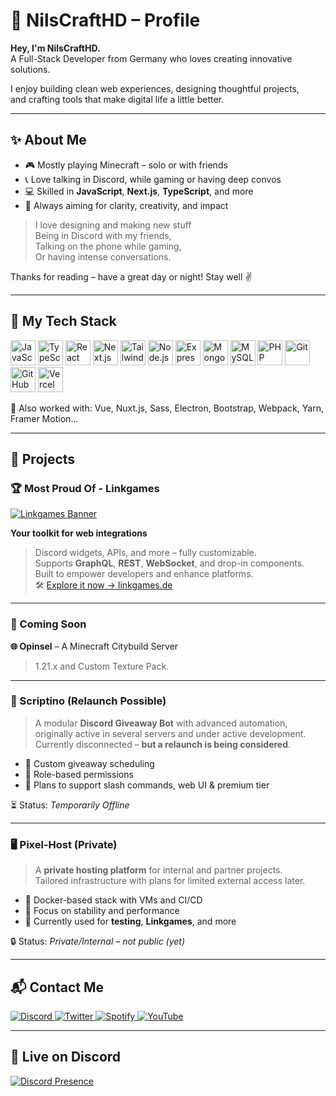 # 🌊 NilsCraftHD – Profile

**Hey, I'm NilsCraftHD.**  
A Full-Stack Developer from Germany who loves creating innovative solutions.

I enjoy building clean web experiences, designing thoughtful projects,  
and crafting tools that make digital life a little better.

---

## ✨ About Me

- 🎮 Mostly playing Minecraft – solo or with friends  
- 📞 Love talking in Discord, while gaming or having deep convos  
- 💻 Skilled in **JavaScript**, **Next.js**, **TypeScript**, and more  
- 🧠 Always aiming for clarity, creativity, and impact

> I love designing and making new stuff  
> Being in Discord with my friends,  
> Talking on the phone while gaming,  
> Or having intense conversations.

Thanks for reading – have a great day or night! Stay well ✌️

---

## 🧠 My Tech Stack

<p align="left" style="margin-top: 10px">
  <img src="https://nilscrafthd.com/img/techs/javascript.svg" alt="JavaScript" height="40" />
  <img src="https://nilscrafthd.com/img/techs/typescript.png" alt="TypeScript" height="40" />
  <img src="https://nilscrafthd.com/img/techs/react.svg" alt="React" height="40" />
  <img src="https://nilscrafthd.com/img/techs/next.svg" alt="Next.js" height="40" />
  <img src="https://nilscrafthd.com/img/techs/tailwind.svg" alt="TailwindCSS" height="40" />
  <img src="https://nilscrafthd.com/img/techs/node.svg" alt="Node.js" height="40" />
  <img src="https://nilscrafthd.com/img/techs/express.svg" alt="Express.js" height="40" />
  <img src="https://nilscrafthd.com/img/techs/mongo.svg" alt="MongoDB" height="40" />
  <img src="https://nilscrafthd.com/img/techs/mysql.png" alt="MySQL" height="40" />
  <img src="https://nilscrafthd.com/img/techs/php.svg" alt="PHP" height="40" />
  <img src="https://nilscrafthd.com/img/techs/git.svg" alt="Git" height="40" />
  <img src="https://nilscrafthd.com/img/techs/github.svg" alt="GitHub" height="40" />
  <img src="https://nilscrafthd.com/img/techs/vercel.svg" alt="Vercel" height="40" />
</p>

🧩 Also worked with: Vue, Nuxt.js, Sass, Electron, Bootstrap, Webpack, Yarn, Framer Motion...

---

## 🧩 Projects

### 🏆 Most Proud Of - Linkgames

[![Linkgames Banner](https://cdn.linkgames.de/assets/LinkgamesBanner.jpg)](https://linkgames.de)

**Your toolkit for web integrations**  
> Discord widgets, APIs, and more – fully customizable.  
> Supports **GraphQL**, **REST**, **WebSocket**, and drop-in components.  
> Built to empower developers and enhance platforms.  
> 🛠️ [Explore it now → linkgames.de](https://linkgames.de)

---

### 🚧 Coming Soon

**🌐 Opinsel** – A Minecraft Citybuild Server
> 1.21.x
> and
> Custom Texture Pack.

---

### 🤖 Scriptino (Relaunch Possible)

> A modular **Discord Giveaway Bot** with advanced automation,  
> originally active in several servers and under active development.  
> Currently disconnected – **but a relaunch is being considered**.

- 🎉 Custom giveaway scheduling  
- 🔐 Role-based permissions  
- 🧩 Plans to support slash commands, web UI & premium tier

⏳ Status: *Temporarily Offline*

---

### 🖥️ Pixel-Host (Private)

> A **private hosting platform** for internal and partner projects.  
> Tailored infrastructure with plans for limited external access later.

- 🧱 Docker-based stack with VMs and CI/CD  
- 🔐 Focus on stability and performance  
- 🧪 Currently used for **testing**, **Linkgames**, and more

🔒 Status: *Private/Internal – not public (yet)*

---

## 📬 Contact Me

<p>
  <a href="https://discord.com/users/954851027188842526" target="_blank">
    <img alt="Discord" src="https://img.shields.io/badge/Discord-NilsCraftHD-5865F2?style=for-the-badge&logo=discord&logoColor=white" />
  </a>
  <a href="https://twitter.com/NilsCraftHD" target="_blank">
    <img alt="Twitter" src="https://img.shields.io/badge/Twitter-NilsCraftHD-1DA1F2?style=for-the-badge&logo=twitter&logoColor=white" />
  </a>
  <a href="https://open.spotify.com/user/313f6kzmredixvc4ymhcscqcrpsq" target="_blank">
    <img alt="Spotify" src="https://img.shields.io/badge/Spotify-NilsCraftHD-1DB954?style=for-the-badge&logo=spotify&logoColor=white" />
  </a>
  <a href="https://www.youtube.com/@NilsCraftHD" target="_blank">
    <img alt="YouTube" src="https://img.shields.io/badge/YouTube-NilsCraftHD-FF0000?style=for-the-badge&logo=youtube&logoColor=white" />
  </a>
</p>

---

## 💬 Live on Discord

[![Discord Presence](https://extra.linkgames.de//api/954851027188842526?gradient=81D4FA-4FC3F7-29B6F6-039BE5-0288D1-0277BD-01579B-003C8F-002B75&waveColor=0288D1&waveSpotifyColor=0288D1&theme=dark&imgStyle=square&showBanner=animated&animated=true&animatedDecoration=true&showDisplayName=true)](https://discord.com/users/954851027188842526)
